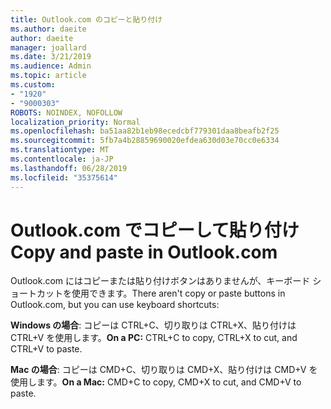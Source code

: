 ```yaml
---
title: Outlook.com のコピーと貼り付け
ms.author: daeite
author: daeite
manager: joallard
ms.date: 3/21/2019
ms.audience: Admin
ms.topic: article
ms.custom:
- "1920"
- "9000303"
ROBOTS: NOINDEX, NOFOLLOW
localization_priority: Normal
ms.openlocfilehash: ba51aa82b1eb98ecedcbf779301daa8beafb2f25
ms.sourcegitcommit: 5fb7a4b28859690020efdea630d03e70cc0e6334
ms.translationtype: MT
ms.contentlocale: ja-JP
ms.lasthandoff: 06/28/2019
ms.locfileid: "35375614"
---
```

# <a name="copy-and-paste-in-outlookcom"></a><span data-ttu-id="1e232-102">Outlook.com でコピーして貼り付け</span><span class="sxs-lookup"><span data-stu-id="1e232-102">Copy and paste in Outlook.com</span></span>

<span data-ttu-id="1e232-103">Outlook.com にはコピーまたは貼り付けボタンはありませんが、キーボード ショートカットを使用できます。</span><span class="sxs-lookup"><span data-stu-id="1e232-103">There aren't copy or paste buttons in Outlook.com, but you can use keyboard shortcuts:</span></span>

<span data-ttu-id="1e232-104">**Windows の場合**: コピーは CTRL+C、切り取りは CTRL+X、貼り付けは CTRL+V を使用します。</span><span class="sxs-lookup"><span data-stu-id="1e232-104">**On a PC:** CTRL+C to copy, CTRL+X to cut, and CTRL+V to paste.</span></span>

<span data-ttu-id="1e232-105">**Mac の場合**: コピーは CMD+C、切り取りは CMD+X、貼り付けは CMD+V を使用します。</span><span class="sxs-lookup"><span data-stu-id="1e232-105">**On a Mac:** CMD+C to copy, CMD+X to cut, and CMD+V to paste.</span></span>